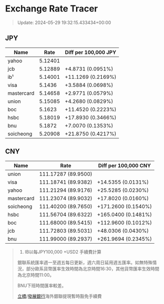# Exchange Rate Tracer

> Update: 2024-05-29 19:32:15.433434+00:00

## JPY

| Name       |    Rate | Diff per 100,000 JPY   |
|------------|---------|------------------------|
| yahoo      | 5.12401 |                        |
| jcb        | 5.12889 | +4.8731 (0.0951%)      |
| ib¹        | 5.14001 | +11.1269 (0.2169%)     |
| visa       | 5.1436  | +3.5884 (0.0698%)      |
| mastercard | 5.14658 | +2.9771 (0.0579%)      |
| union      | 5.15085 | +4.2680 (0.0829%)      |
| boc        | 5.1623  | +11.4520 (0.2223%)     |
| hsbc       | 5.18019 | +17.8930 (0.3466%)     |
| bnu        | 5.1872  | +7.0070 (0.1353%)      |
| soicheong  | 5.20908 | +21.8750 (0.4217%)     |

## CNY

| Name       | Rate                | Diff per 100,000 CNY   |
|------------|---------------------|------------------------|
| union      | 111.17287	(89.9500) |                        |
| visa       | 111.18741	(89.9382) | +14.5355 (0.0131%)     |
| yahoo      | 111.21294	(89.9176) | +25.5285 (0.0230%)     |
| mastercard | 111.23074	(89.9032) | +17.8020 (0.0160%)     |
| soicheong  | 111.40200	(89.7650) | +171.2600 (0.1540%)    |
| hsbc       | 111.56704	(89.6322) | +165.0400 (0.1481%)    |
| boc        | 111.68000	(89.5415) | +112.9600 (0.1012%)    |
| jcb        | 111.72803	(89.5031) | +48.0306 (0.0430%)     |
| bnu        | 111.99000	(89.2937) | +261.9694 (0.2345%)    |


> 1. IB以每JPY100,000 +USD2 手續費計算
>
> 銀聯系統匯率週一至週五每日更新，週六周日延用週五匯率。如無特殊情況，部分歐系貨幣匯率生效時間為北京時間16:30，其他貨幣匯率生效時間為北京時間11:00。
>
> BNU下班時間匯率較差。
>
> [立橋](https://www.wlbank.com.mo/uploads/ueditor/file/20181211/1544536513900230.pdf)/[發展銀行](https://www.mdb.com.mo/Service_Charges_20230728.pdf)海外銀聯提現暫時豁免手續費


